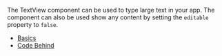 The TextView component can be used to type large text in your app. The component can also be used show any content by setting the `editable` property to `false`.

<snippet id='text-view-require'/>

* [Basics](#basics)
* [Code Behind](#code-behind)
